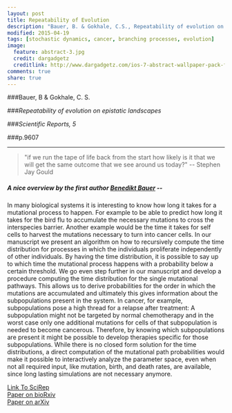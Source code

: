 ```yaml
---
layout: post
title: Repeatability of Evolution
description: "Bauer, B. & Gokhale, C.S., Repeatability of evolution on epistatic landscapes. Scientific reports, 5, p.9607. (2015)"
modified: 2015-04-19
tags: [stochastic dynamics, cancer, branching processes, evolution]
image:
  feature: abstract-3.jpg
  credit: dargadgetz
  creditlink: http://www.dargadgetz.com/ios-7-abstract-wallpaper-pack-for-iphone-5-and-ipod-touch-retina/
comments: true
share: true
---
```


###Bauer, B & Gokhale, C. S.

###*Repeatability of evolution on epistatic landscapes*

###*Scientific Reports, 5*

###p.9607

***

> "if we run the tape of life back from the start how likely is it that we will get the same outcome that we see around us today?"
-- Stephen Jay Gould


##### A nice overview by the first author [Benedikt Bauer](http://www.evolbio.mpg.de/1580484/employee_page?c=2169&employee_id=11974) -- 

In many biological systems it is interesting to know how long it takes for a mutational process to happen. 
For example to be able to predict how long it takes for the bird flu to accumulate the necessary mutations to cross the interspecies barrier. 
Another example would be the time it takes for self cells to harvest the mutations necessary to turn into cancer cells.
In our manuscript we present an algorithm on how to recursively compute the time distribution for processes in which the individuals proliferate independently of other individuals. 
By having the time distribution, it is possible to say up to which time the mutational process happens with a probability below a certain threshold.
We go even step further in our manuscript and develop a procedure computing the time distribution for the single mutational pathways. 
This allows us to derive probabilities for the order in which the mutations are accumulated and ultimately this gives information about the subpopulations present in the system. 
In cancer, for example, subpopulations pose a high thread for a relapse after treatment: A subpopulation might not be targeted by normal chemotherapy and in the worst case only one additional mutations for cells of that subpopulation is needed to become cancerous. Therefore, by knowing which subpopulations are present it might be possible to develop therapies specific for those subpopulations.
While there is no closed form solution for the time distributions, a direct computation of the mutational path probabilities would make it possible to interactively analyze the parameter space, even when not all required input, like mutation, birth, and death rates, are available, since long lasting simulations are not necessary anymore.

<div markdown="0"><a href="http://www.nature.com/articles/srep09607" class="btn btn-success">Link To SciRep</a></div>

<div markdown="0"><a href="http://biorxiv.org/content/early/2015/03/20/016782" class="btn btn-success">Paper on bioRxiv</a></div>

<div markdown="0"><a href="http://arxiv.org/abs/1503.05939" class="btn btn-info">Paper on arXiv</a></div>
